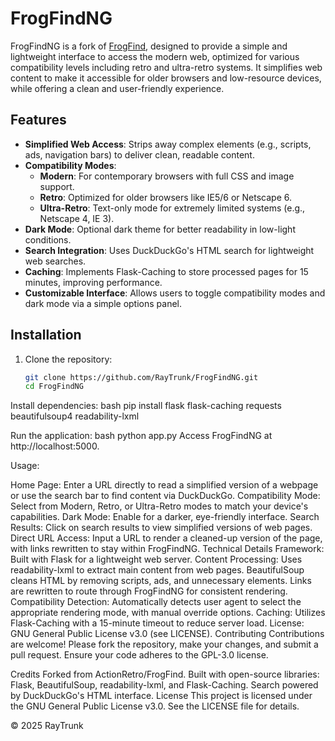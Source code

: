 # FrogFindNG

FrogFindNG is a fork of [FrogFind](https://github.com/ActionRetro/FrogFind), designed to provide a simple and lightweight interface to access the modern web, optimized for various compatibility levels including retro and ultra-retro systems. It simplifies web content to make it accessible for older browsers and low-resource devices, while offering a clean and user-friendly experience.

## Features

- **Simplified Web Access**: Strips away complex elements (e.g., scripts, ads, navigation bars) to deliver clean, readable content.
- **Compatibility Modes**:
  - **Modern**: For contemporary browsers with full CSS and image support.
  - **Retro**: Optimized for older browsers like IE5/6 or Netscape 6.
  - **Ultra-Retro**: Text-only mode for extremely limited systems (e.g., Netscape 4, IE 3).
- **Dark Mode**: Optional dark theme for better readability in low-light conditions.
- **Search Integration**: Uses DuckDuckGo's HTML search for lightweight web searches.
- **Caching**: Implements Flask-Caching to store processed pages for 15 minutes, improving performance.
- **Customizable Interface**: Allows users to toggle compatibility modes and dark mode via a simple options panel.

## Installation

1. Clone the repository:
   ```bash
   git clone https://github.com/RayTrunk/FrogFindNG.git
   cd FrogFindNG

Install dependencies:
bash
pip install flask flask-caching requests beautifulsoup4 readability-lxml

Run the application:
bash
python app.py
Access FrogFindNG at http://localhost:5000.

Usage:

Home Page: Enter a URL directly to read a simplified version of a webpage or use the search bar to find content via DuckDuckGo.
Compatibility Mode: Select from Modern, Retro, or Ultra-Retro modes to match your device's capabilities.
Dark Mode: Enable for a darker, eye-friendly interface.
Search Results: Click on search results to view simplified versions of web pages.
Direct URL Access: Input a URL to render a cleaned-up version of the page, with links rewritten to stay within FrogFindNG.
Technical Details
Framework: Built with Flask for a lightweight web server.
Content Processing:
Uses readability-lxml to extract main content from web pages.
BeautifulSoup cleans HTML by removing scripts, ads, and unnecessary elements.
Links are rewritten to route through FrogFindNG for consistent rendering.
Compatibility Detection: Automatically detects user agent to select the appropriate rendering mode, with manual override options.
Caching: Utilizes Flask-Caching with a 15-minute timeout to reduce server load.
License: GNU General Public License v3.0 (see LICENSE).
Contributing
Contributions are welcome! Please fork the repository, make your changes, and submit a pull request. Ensure your code adheres to the GPL-3.0 license.

Credits
Forked from ActionRetro/FrogFind.
Built with open-source libraries: Flask, BeautifulSoup, readability-lxml, and Flask-Caching.
Search powered by DuckDuckGo's HTML interface.
License
This project is licensed under the GNU General Public License v3.0. See the LICENSE file for details.

© 2025 RayTrunk
